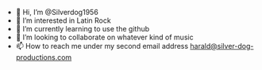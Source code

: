 - 👋 Hi, I’m @Silverdog1956
- 👀 I’m interested in Latin Rock
- 🌱 I’m currently learning to use the github
- 💞️ I’m looking to collaborate on whatever kind of music
- 📫 How to reach me under my second email address harald@silver-dog-productions.com

<!---
Silverdog1956/Silverdog1956 is a ✨ special ✨ repository because its `README.md` (this file) appears on your GitHub profile.
You can click the Preview link to take a look at your changes.
--->
